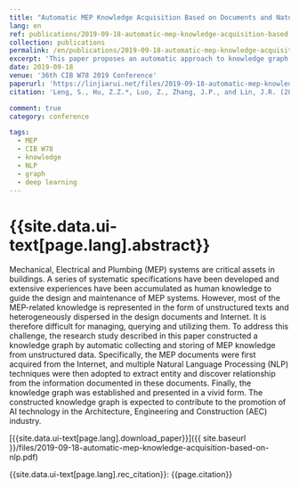```yaml
---
title: "Automatic MEP Knowledge Acquisition Based on Documents and Natural Language Processing"
lang: en
ref: publications/2019-09-18-automatic-mep-knowledge-acquisition-based-on-nlp
collection: publications
permalink: /en/publications/2019-09-18-automatic-mep-knowledge-acquisition-based-on-nlp
excerpt: 'This paper proposes an automatic approach to knowledge graph construction based on NLP and deep learning'
date: 2019-09-18
venue: '36th CIB W78 2019 Conference'
paperurl: 'https://linjiarui.net/files/2019-09-18-automatic-mep-knowledge-acquisition-based-on-nlp.pdf'
citation: 'Leng, S., Hu, Z.Z.*, Luo, Z., Zhang, J.P., and Lin, J.R. (2019). &quot;Automatic MEP Knowledge Acquisition Based on Documents and Natural Language Processing&quot; <i>in Proceedings of the 36th CIB W78 2019 Conference</i>. 800-809. Newcastle, United Kingdom.'

comment: true
category: conference

tags: 
  - MEP
  - CIB W78
  - knowledge
  - NLP
  - graph
  - deep learning
---
```



{{site.data.ui-text[page.lang].abstract}}
====

Mechanical, Electrical and Plumbing (MEP) systems are critical assets in buildings. A series of systematic specifications have been developed and extensive experiences have been accumulated as human knowledge to guide the design and maintenance of MEP systems. However, most of the MEP-related knowledge is represented in the form of unstructured texts and heterogeneously dispersed in the design documents and Internet. It is therefore difficult for managing, querying and utilizing them. To address this challenge, the research study described in this paper constructed a knowledge graph by automatic collecting and storing of MEP knowledge from unstructured data. Specifically, the MEP documents were first acquired from the Internet, and multiple Natural Language Processing (NLP) techniques were then adopted to extract entity and discover relationship from the information documented in these documents. Finally, the knowledge graph was established and presented in a vivid form. The constructed knowledge graph is expected to contribute to the promotion of AI technology in the Architecture, Engineering and Construction (AEC) industry.


[{{site.data.ui-text[page.lang].download_paper}}]({{ site.baseurl }}/files/2019-09-18-automatic-mep-knowledge-acquisition-based-on-nlp.pdf)

{{site.data.ui-text[page.lang].rec_citation}}: {{page.citation}}